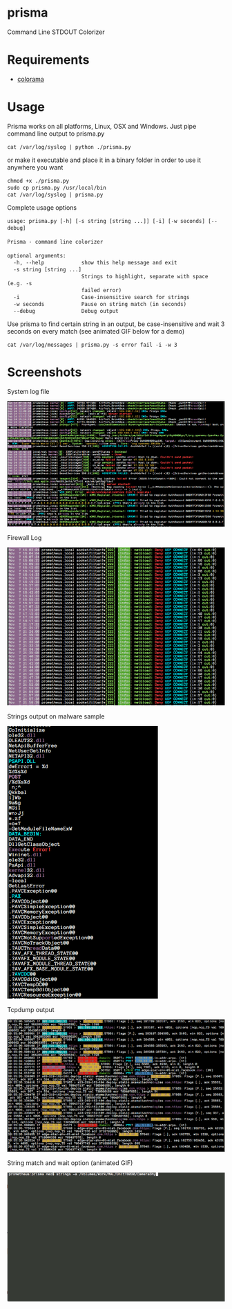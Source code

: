 # prisma
Command Line STDOUT Colorizer

# Requirements

- [colorama](https://pypi.python.org/pypi/colorama)

# Usage
Prisma works on all platforms, Linux, OSX and Windows. 
Just pipe command line output to prisma.py

```
cat /var/log/syslog | python ./prisma.py
```

or make it executable and place it in a binary folder in order to use it anywhere you want
 
```
chmod +x ./prisma.py
sudo cp prisma.py /usr/local/bin
cat /var/log/syslog | prisma.py
```

Complete usage options
```
usage: prisma.py [-h] [-s string [string ...]] [-i] [-w seconds] [--debug]

Prisma - command line colorizer

optional arguments:
  -h, --help            show this help message and exit
  -s string [string ...]
                        Strings to highlight, separate with space (e.g. -s
                        failed error)
  -i                    Case-insensitive search for strings
  -w seconds            Pause on string match (in seconds)
  --debug               Debug output
```

Use prisma to find certain string in an output, be case-insensitive and wait 3 seconds on every match (see animated GIF below for a demo)

```
cat /var/log/messages | prisma.py -s error fail -i -w 3
``` 

# Screenshots

System log file

![Log File Output Colorized](./screens/screen1.png)

Firewall Log

![Log File Output Colorized](./screens/screen2.png)

Strings output on malware sample 

![Log File Output Colorized](./screens/screen3.png)

Tcpdump output

![Log File Output Colorized](./screens/screen5.png)

String match and wait option (animated GIF)

![String match and wait option](./screens/prisma.gif)
